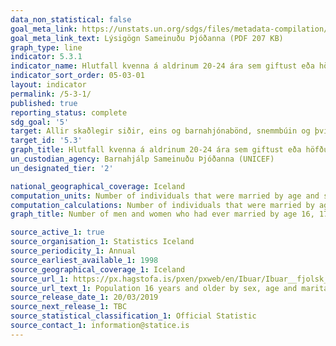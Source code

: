 ```yaml
---
data_non_statistical: false
goal_meta_link: https://unstats.un.org/sdgs/files/metadata-compilation/Metadata-Goal-5.pdf
goal_meta_link_text: Lýsigögn Sameinuðu Þjóðanna (PDF 207 KB)
graph_type: line
indicator: 5.3.1
indicator_name: Hlutfall kvenna á aldrinum 20-24 ára sem giftust eða höfðu verið í sambandi fyrir 15 ára aldur og fyrir 18 ára aldur.
indicator_sort_order: 05-03-01
layout: indicator
permalink: /5-3-1/
published: true
reporting_status: complete
sdg_goal: '5'
target: Allir skaðlegir siðir, eins og barnahjónabönd, snemmbúin og þvinguð hjónabönd og limlesting kynfæra kvenna og stúlkna, verði lagðir niður.
target_id: '5.3'
graph_title: Hlutfall kvenna á aldrinum 20-24 ára sem giftust eða höfðu verið í sambandi fyrir 15 ára aldur og fyrir 18 ára aldur.
un_custodian_agency: Barnahjálp Sameinuðu Þjóðanna (UNICEF)
un_designated_tier: '2'

national_geographical_coverage: Iceland
computation_units: Number of individuals that were married by age and sex
computation_calculations: Number of individuals that were married by age and sex
graph_title: Number of men and women who had ever married by age 16, 17 and 18

source_active_1: true
source_organisation_1: Statistics Iceland
source_periodicity_1: Annual
source_earliest_available_1: 1998
source_geographical_coverage_1: Iceland
source_url_1: https://px.hagstofa.is/pxen/pxweb/en/Ibuar/Ibuar__fjolsk__Fjolskyldan/MAN07209.px
source_url_text_1: Population 16 years and older by sex, age and marital status 1998-2019
source_release_date_1: 20/03/2019
source_next_release_1: TBC
source_statistical_classification_1: Official Statistic 
source_contact_1: information@statice.is
---
```

